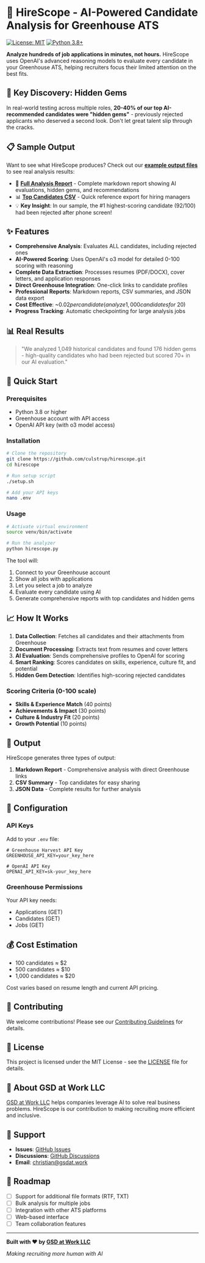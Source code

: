 # 🎯 HireScope - AI-Powered Candidate Analysis for Greenhouse ATS

[![License: MIT](https://img.shields.io/badge/License-MIT-yellow.svg)](https://opensource.org/licenses/MIT)
[![Python 3.8+](https://img.shields.io/badge/python-3.8+-blue.svg)](https://www.python.org/downloads/)

**Analyze hundreds of job applications in minutes, not hours.** HireScope uses OpenAI's advanced reasoning models to evaluate every candidate in your Greenhouse ATS, helping recruiters focus their limited attention on the best fits.

## 🌟 Key Discovery: Hidden Gems

In real-world testing across multiple roles, **20-40% of our top AI-recommended candidates were "hidden gems"** - previously rejected applicants who deserved a second look. Don't let great talent slip through the cracks.

## 📋 Sample Output

Want to see what HireScope produces? Check out our **[example output files](examples/)** to see real analysis results:

- 📄 **[Full Analysis Report](examples/SAMPLE_REPORT_Senior_Software_Engineer.md)** - Complete markdown report showing AI evaluations, hidden gems, and recommendations
- 📊 **[Top Candidates CSV](examples/SAMPLE_TOP_CANDIDATES_Senior_Software_Engineer.csv)** - Quick reference export for hiring managers
- 💡 **Key Insight**: In our sample, the #1 highest-scoring candidate (92/100) had been rejected after phone screen!

## ✨ Features

- **Comprehensive Analysis**: Evaluates ALL candidates, including rejected ones
- **AI-Powered Scoring**: Uses OpenAI's o3 model for detailed 0-100 scoring with reasoning
- **Complete Data Extraction**: Processes resumes (PDF/DOCX), cover letters, and application responses
- **Direct Greenhouse Integration**: One-click links to candidate profiles
- **Professional Reports**: Markdown reports, CSV summaries, and JSON data export
- **Cost Effective**: ~$0.02 per candidate (analyze 1,000 candidates for ~$20)
- **Progress Tracking**: Automatic checkpointing for large analysis jobs

## 📊 Real Results

> "We analyzed 1,049 historical candidates and found 176 hidden gems - high-quality candidates who had been rejected but scored 70+ in our AI evaluation."

## 🚀 Quick Start

### Prerequisites

- Python 3.8 or higher
- Greenhouse account with API access
- OpenAI API key (with o3 model access)

### Installation

```bash
# Clone the repository
git clone https://github.com/culstrup/hirescope.git
cd hirescope

# Run setup script
./setup.sh

# Add your API keys
nano .env
```

### Usage

```bash
# Activate virtual environment
source venv/bin/activate

# Run the analyzer
python hirescope.py
```

The tool will:
1. Connect to your Greenhouse account
2. Show all jobs with applications
3. Let you select a job to analyze
4. Evaluate every candidate using AI
5. Generate comprehensive reports with top candidates and hidden gems

## 📈 How It Works

1. **Data Collection**: Fetches all candidates and their attachments from Greenhouse
2. **Document Processing**: Extracts text from resumes and cover letters
3. **AI Evaluation**: Sends comprehensive profiles to OpenAI for scoring
4. **Smart Ranking**: Scores candidates on skills, experience, culture fit, and potential
5. **Hidden Gem Detection**: Identifies high-scoring rejected candidates

### Scoring Criteria (0-100 scale)

- **Skills & Experience Match** (40 points)
- **Achievements & Impact** (30 points)
- **Culture & Industry Fit** (20 points)
- **Growth Potential** (10 points)

## 📁 Output

HireScope generates three types of output:

1. **Markdown Report** - Comprehensive analysis with direct Greenhouse links
2. **CSV Summary** - Top candidates for easy sharing
3. **JSON Data** - Complete results for further analysis

## 🔧 Configuration

### API Keys

Add to your `.env` file:

```env
# Greenhouse Harvest API Key
GREENHOUSE_API_KEY=your_key_here

# OpenAI API Key
OPENAI_API_KEY=sk-your_key_here
```

### Greenhouse Permissions

Your API key needs:
- Applications (GET)
- Candidates (GET)
- Jobs (GET)

## 💰 Cost Estimation

- 100 candidates ≈ $2
- 500 candidates ≈ $10
- 1,000 candidates ≈ $20

Cost varies based on resume length and current API pricing.

## 🤝 Contributing

We welcome contributions! Please see our [Contributing Guidelines](CONTRIBUTING.md) for details.

## 📄 License

This project is licensed under the MIT License - see the [LICENSE](LICENSE) file for details.

## 🏢 About GSD at Work LLC

[GSD at Work LLC](https://gsdat.work) helps companies leverage AI to solve real business problems. HireScope is our contribution to making recruiting more efficient and inclusive.

## 🙋 Support

- **Issues**: [GitHub Issues](https://github.com/culstrup/hirescope/issues)
- **Discussions**: [GitHub Discussions](https://github.com/culstrup/hirescope/discussions)
- **Email**: christian@gsdat.work

## 🚀 Roadmap

- [ ] Support for additional file formats (RTF, TXT)
- [ ] Bulk analysis for multiple jobs
- [ ] Integration with other ATS platforms
- [ ] Web-based interface
- [ ] Team collaboration features

---

**Built with ❤️ by [GSD at Work LLC](https://gsdat.work)**

*Making recruiting more human with AI*
